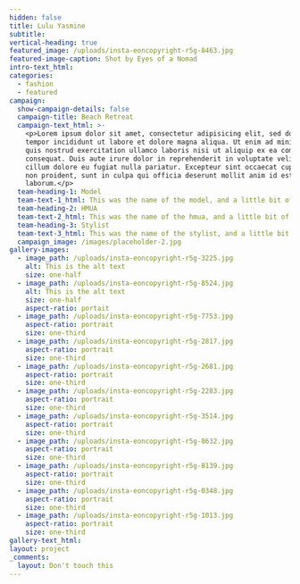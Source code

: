 ```yaml
---
hidden: false
title: Lulu Yasmine
subtitle:
vertical-heading: true
featured_image: /uploads/insta-eoncopyright-r5g-8463.jpg
featured-image-caption: Shot by Eyes of a Nomad
intro-text_html:
categories:
  - fashion
  - featured
campaign:
  show-campaign-details: false
  campaign-title: Beach Retreat
  campaign-text_html: >-
    <p>Lorem ipsum dolor sit amet, consectetur adipisicing elit, sed do eiusmod
    tempor incididunt ut labore et dolore magna aliqua. Ut enim ad minim veniam,
    quis nostrud exercitation ullamco laboris nisi ut aliquip ex ea commodo
    consequat. Duis aute irure dolor in reprehenderit in voluptate velit esse
    cillum dolore eu fugiat nulla pariatur. Excepteur sint occaecat cupidatat
    non proident, sunt in culpa qui officia deserunt mollit anim id est
    laborum.</p>
  team-heading-1: Model
  team-text-1_html: This was the name of the model, and a little bit of a blurb about her.
  team-heading-2: HMUA
  team-text-2_html: This was the name of the hmua, and a little bit of a blurb about her.
  team-heading-3: Stylist
  team-text-3_html: This was the name of the stylist, and a little bit of a blurb about her.
  campaign_image: /images/placeholder-2.jpg
gallery-images:
  - image_path: /uploads/insta-eoncopyright-r5g-3225.jpg
    alt: This is the alt text
    size: one-half
  - image_path: /uploads/insta-eoncopyright-r5g-8524.jpg
    alt: This is the alt text
    size: one-half
    aspect-ratio: portait
  - image_path: /uploads/insta-eoncopyright-r5g-7753.jpg
    aspect-ratio: portrait
    size: one-third
  - image_path: /uploads/insta-eoncopyright-r5g-2817.jpg
    aspect-ratio: portrait
    size: one-third
  - image_path: /uploads/insta-eoncopyright-r5g-2681.jpg
    aspect-ratio: portrait
    size: one-third
  - image_path: /uploads/insta-eoncopyright-r5g-2283.jpg
    aspect-ratio: portrait
    size: one-third
  - image_path: /uploads/insta-eoncopyright-r5g-3514.jpg
    aspect-ratio: portrait
    size: one-third
  - image_path: /uploads/insta-eoncopyright-r5g-8632.jpg
    aspect-ratio: portrait
    size: one-third
  - image_path: /uploads/insta-eoncopyright-r5g-8139.jpg
    aspect-ratio: portrait
    size: one-third
  - image_path: /uploads/insta-eoncopyright-r5g-0348.jpg
    aspect-ratio: portrait
    size: one-third
  - image_path: /uploads/insta-eoncopyright-r5g-1013.jpg
    aspect-ratio: portrait
    size: one-third
gallery-text_html:
layout: project
_comments:
  layout: Don't touch this
---
```

